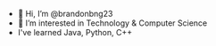 - 👋 Hi, I’m @brandonbng23
- 👀 I’m interested in Technology & Computer Science
- I've learned Java, Python, C++ 

<!---
brandonbng23/brandonbng23 is a ✨ special ✨ repository because its `README.md` (this file) appears on your GitHub profile.
You can click the Preview link to take a look at your changes.
--->
